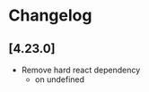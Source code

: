 # Changelog

## \[4.23.0]

- Remove hard react dependency
  - [](https://github.com/dagda1/cuttingedge/commit/undefined)  on undefined
